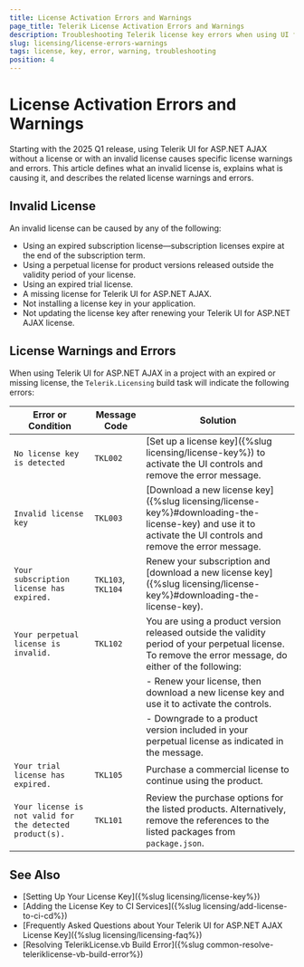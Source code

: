```yaml
---
title: License Activation Errors and Warnings
page_title: Telerik License Activation Errors and Warnings
description: Troubleshooting Telerik license key errors when using UI for ASP.NET AJAX.
slug: licensing/license-errors-warnings
tags: license, key, error, warning, troubleshooting
position: 4
---
```


# License Activation Errors and Warnings

Starting with the 2025 Q1 release, using Telerik UI for ASP.NET AJAX without a license or with an invalid license causes specific license warnings and errors. This article defines what an invalid license is, explains what is causing it, and describes the related license warnings and errors.

## Invalid License

An invalid license can be caused by any of the following:

* Using an expired subscription license—subscription licenses expire at the end of the subscription term.
* Using a perpetual license for product versions released outside the validity period of your license.
* Using an expired trial license.
* A missing license for Telerik UI for ASP.NET AJAX.
* Not installing a license key in your application.
* Not updating the license key after renewing your Telerik UI for ASP.NET AJAX license.

## License Warnings and Errors

When using Telerik UI for ASP.NET AJAX in a project with an expired or missing license, the `Telerik.Licensing` build task will indicate the following errors:


| Error or Condition                                       |Message Code       | Solution                                                                                                                                                      |
| -------------------------------------------------------- |------------------ | ------------------------------------------------------------------------------------------------------------------------------------------------------------- |
| `No license key is detected`                             |`TKL002`           | [Set up a license key]({%slug licensing/license-key%}) to activate the UI controls and remove the error message.                                              |
| `Invalid license key`                                    |`TKL003`           | [Download a new license key]({%slug licensing/license-key%}#downloading-the-license-key) and use it to activate the UI controls and remove the error message. |
| `Your subscription license has expired.`                 |`TKL103`, `TKL104` | Renew your subscription and [download a new license key]({%slug licensing/license-key%}#downloading-the-license-key).                                         |
| `Your perpetual license is invalid.`                     |`TKL102`           | You are using a product version released outside the validity period of your perpetual license. To remove the error message, do either of the following:      |
|                                                          |                   | - Renew your license, then download a new license key and use it to activate the controls.                                                                    |
|                                                          |                   | - Downgrade to a product version included in your perpetual license as indicated in the message.                                                              |
| `Your trial license has expired.`                        |`TKL105`           | Purchase a commercial license to continue using the product.                                                                                                  |
| `Your license is not valid for the detected product(s).` |`TKL101`           | Review the purchase options for the listed products. Alternatively, remove the references to the listed packages from `package.json`.                         |


## See Also

* [Setting Up Your License Key]({%slug licensing/license-key%})
* [Adding the License Key to CI Services]({%slug licensing/add-license-to-ci-cd%})
* [Frequently Asked Questions about Your Telerik UI for ASP.NET AJAX License Key]({%slug licensing/licensing-faq%})
* [Resolving TelerikLicense.vb Build Error]({%slug common-resolve-teleriklicense-vb-build-error%})
